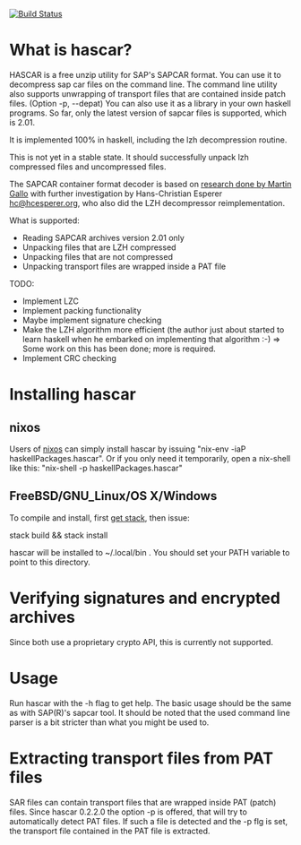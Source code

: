 [![Build Status](https://travis-ci.org/VirtualForgeGmbH/hascar.svg?branch=master)](https://travis-ci.org/VirtualForgeGmbH/hascar)

# What is hascar?

HASCAR is a free unzip utility for SAP's SAPCAR format. You can use it to
decompress sap car files on the command line. The command line utility also
supports unwrapping of transport files that are contained inside patch files.
(Option -p, --depat) You can also use it as a library in your own haskell programs. So
far, only the latest version of sapcar files is supported, which is 2.01.

It is implemented 100% in haskell, including the lzh decompression
routine.

This is not yet in a stable state. It should successfully unpack lzh
compressed files and uncompressed files.

The SAPCAR container format decoder is based on [research done by
Martin Gallo](https://github.com/CoreSecurity/pysap) with further
investigation by Hans-Christian Esperer <hc@hcesperer.org>, who also
did the LZH decompressor reimplementation.

What is supported:

* Reading SAPCAR archives version 2.01 only
* Unpacking files that are LZH compressed
* Unpacking files that are not compressed
* Unpacking transport files are wrapped inside a PAT file

TODO:

* Implement LZC
* Implement packing functionality
* Maybe implement signature checking
* Make the LZH algorithm more efficient (the author just about
  started to learn haskell when he embarked on implementing
  that algorithm :-)
  => Some work on this has been done; more is required.
* Implement CRC checking


# Installing hascar

## nixos

Users of [nixos](https://nixos.org) can simply install hascar by issuing
"nix-env -iaP haskellPackages.hascar". Or if you only need it temporarily, open
a nix-shell like this: "nix-shell -p haskellPackages.hascar"

## FreeBSD/GNU_Linux/OS X/Windows

To compile and install, first [get stack](
http://docs.haskellstack.org/en/stable/README/), then issue:

stack build && stack install

hascar will be installed to ~/.local/bin  . You should set your PATH variable to point
to this directory.

# Verifying signatures and encrypted archives

Since both use a proprietary crypto API, this is currently not supported.

# Usage

Run hascar with the -h flag to get help. The basic usage should be the
same as with SAP(R)'s sapcar tool. It should be noted that the used
command line parser is a bit stricter than what you might be used to.

# Extracting transport files from PAT files

SAR files can contain transport files that are wrapped inside PAT (patch)
files. Since hascar 0.2.2.0 the option -p is offered, that will try to
automatically detect PAT files. If such a file is detected and the -p flg is
set, the transport file contained in the PAT file is extracted.
